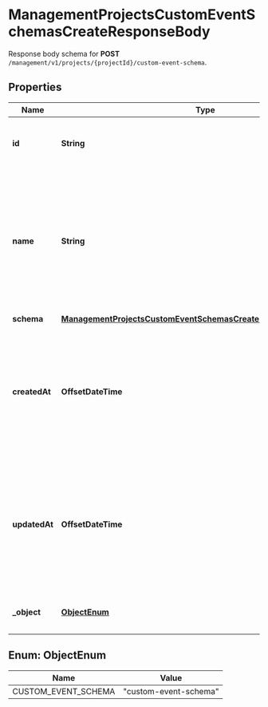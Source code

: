

# ManagementProjectsCustomEventSchemasCreateResponseBody

Response body schema for **POST** `/management/v1/projects/{projectId}/custom-event-schema`.

## Properties

| Name | Type | Description |
|------------ | ------------- | ------------- |
|**id** | **String** | Unique identifier of the custom event schema. |
|**name** | **String** | User-defined name of the custom event. This is also shown in **Project Settings** &gt; **Event Schema** in the Voucherify Dashboard. |
|**schema** | [**ManagementProjectsCustomEventSchemasCreateResponseBodySchema**](ManagementProjectsCustomEventSchemasCreateResponseBodySchema.md) |  |
|**createdAt** | **OffsetDateTime** | Timestamp representing the date and time when the custom event schema was created. The value is shown in the ISO 8601 format. |
|**updatedAt** | **OffsetDateTime** | Timestamp representing the date and time when the custom event schema was updated. The value is shown in the ISO 8601 format. |
|**_object** | [**ObjectEnum**](#ObjectEnum) | The type of the object represented by JSON. |



## Enum: ObjectEnum

| Name | Value |
|---- | -----|
| CUSTOM_EVENT_SCHEMA | &quot;custom-event-schema&quot; |




